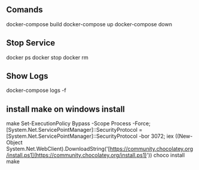 ## **Comands**

docker-compose build 
docker-compose up 
docker-compose down

## **Stop Service**

docker ps 
docker stop 
docker rm

## **Show Logs**

 docker-compose logs -f

## **install make on windows install**

make Set-ExecutionPolicy Bypass -Scope Process -Force; [System.Net.ServicePointManager]::SecurityProtocol = [System.Net.ServicePointManager]::SecurityProtocol -bor 3072; iex ((New-Object System.Net.WebClient).DownloadString('[https://community.chocolatey.org/install.ps1](https://community.chocolatey.org/install.ps1)')) 
choco install make
